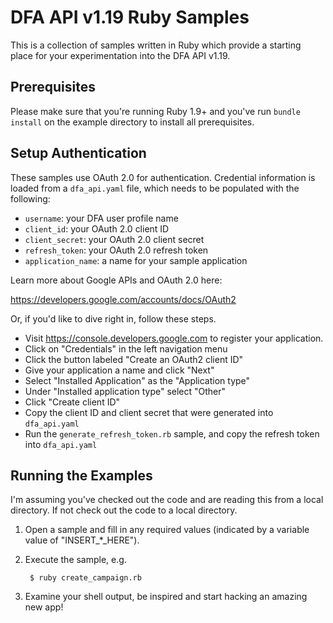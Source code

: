 # DFA API v1.19 Ruby Samples

This is a collection of samples written in Ruby which provide a starting place
for your experimentation into the DFA API v1.19.

## Prerequisites

Please make sure that you're running Ruby 1.9+ and you've run
`bundle install` on the example directory to install all prerequisites.

## Setup Authentication

These samples use OAuth 2.0 for authentication. Credential information is loaded
from a `dfa_api.yaml` file, which needs to be populated with the following:

 - `username`: your DFA user profile name
 - `client_id`: your OAuth 2.0 client ID
 - `client_secret`: your OAuth 2.0 client secret
 - `refresh_token`: your OAuth 2.0 refresh token
 - `application_name`: a name for your sample application

Learn more about Google APIs and OAuth 2.0 here:

https://developers.google.com/accounts/docs/OAuth2

Or, if you'd like to dive right in, follow these steps.
 - Visit https://console.developers.google.com to register your application.
 - Click on "Credentials" in the left navigation menu
 - Click the button labeled "Create an OAuth2 client ID"
 - Give your application a name and click "Next"
 - Select "Installed Application" as the "Application type"
 - Under "Installed application type" select "Other"
 - Click "Create client ID"
 - Copy the client ID and client secret that were generated into `dfa_api.yaml`
 - Run the `generate_refresh_token.rb` sample, and copy the refresh token into
   `dfa_api.yaml`

## Running the Examples

I'm assuming you've checked out the code and are reading this from a local
directory. If not check out the code to a local directory.

1. Open a sample and fill in any required values (indicated by a variable value
   of "INSERT_*_HERE").

2. Execute the sample, e.g.

        $ ruby create_campaign.rb

3. Examine your shell output, be inspired and start hacking an amazing new app!
